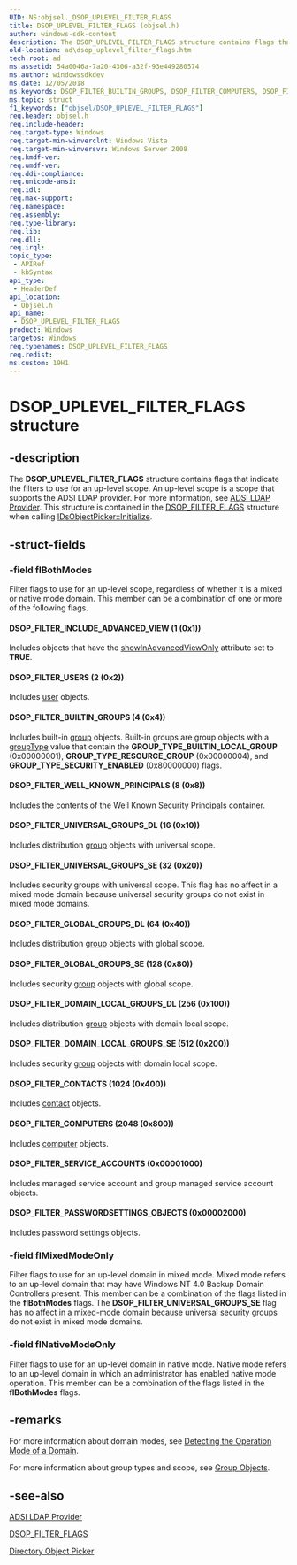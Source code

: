 ```yaml
---
UID: NS:objsel._DSOP_UPLEVEL_FILTER_FLAGS
title: DSOP_UPLEVEL_FILTER_FLAGS (objsel.h)
author: windows-sdk-content
description: The DSOP_UPLEVEL_FILTER_FLAGS structure contains flags that indicate the filters to use for an up-level scope.
old-location: ad\dsop_uplevel_filter_flags.htm
tech.root: ad
ms.assetid: 54a0046a-7a20-4306-a32f-93e449280574
ms.author: windowssdkdev
ms.date: 12/05/2018
ms.keywords: DSOP_FILTER_BUILTIN_GROUPS, DSOP_FILTER_COMPUTERS, DSOP_FILTER_CONTACTS, DSOP_FILTER_DOMAIN_LOCAL_GROUPS_DL, DSOP_FILTER_DOMAIN_LOCAL_GROUPS_SE, DSOP_FILTER_GLOBAL_GROUPS_DL, DSOP_FILTER_GLOBAL_GROUPS_SE, DSOP_FILTER_INCLUDE_ADVANCED_VIEW, DSOP_FILTER_PASSWORDSETTINGS_OBJECTS, DSOP_FILTER_SERVICE_ACCOUNTS, DSOP_FILTER_UNIVERSAL_GROUPS_DL, DSOP_FILTER_UNIVERSAL_GROUPS_SE, DSOP_FILTER_USERS, DSOP_FILTER_WELL_KNOWN_PRINCIPALS, DSOP_UPLEVEL_FILTER_FLAGS, DSOP_UPLEVEL_FILTER_FLAGS structure [Active Directory], _glines_dsop_uplevel_filter_flags, ad.dsop__uplevel__filter__flags, ad.dsop_uplevel_filter_flags, objsel/DSOP_UPLEVEL_FILTER_FLAGS
ms.topic: struct
f1_keywords: ["objsel/DSOP_UPLEVEL_FILTER_FLAGS"]
req.header: objsel.h
req.include-header: 
req.target-type: Windows
req.target-min-winverclnt: Windows Vista
req.target-min-winversvr: Windows Server 2008
req.kmdf-ver: 
req.umdf-ver: 
req.ddi-compliance: 
req.unicode-ansi: 
req.idl: 
req.max-support: 
req.namespace: 
req.assembly: 
req.type-library: 
req.lib: 
req.dll: 
req.irql: 
topic_type:
 - APIRef
 - kbSyntax
api_type:
 - HeaderDef
api_location:
 - Objsel.h
api_name:
 - DSOP_UPLEVEL_FILTER_FLAGS
product: Windows
targetos: Windows
req.typenames: DSOP_UPLEVEL_FILTER_FLAGS
req.redist: 
ms.custom: 19H1
---
```


# DSOP_UPLEVEL_FILTER_FLAGS structure


## -description


The <b>DSOP_UPLEVEL_FILTER_FLAGS</b> structure contains flags that indicate the filters to use for an up-level scope. An up-level scope is a scope that supports the ADSI LDAP provider. For more information, see 
<a href="https://docs.microsoft.com/windows/desktop/ADSI/adsi-ldap-provider">ADSI LDAP Provider</a>. This structure is contained in the <a href="https://docs.microsoft.com/windows/desktop/api/objsel/ns-objsel-_dsop_filter_flags">DSOP_FILTER_FLAGS</a> structure when calling <a href="https://docs.microsoft.com/windows/desktop/api/objsel/nf-objsel-idsobjectpicker-initialize">IDsObjectPicker::Initialize</a>.


## -struct-fields




### -field flBothModes

Filter flags to use for an up-level scope, regardless of whether it is a mixed or native mode domain. This member can be a combination of one or more of the following flags.



#### DSOP_FILTER_INCLUDE_ADVANCED_VIEW (1 (0x1))

Includes objects that have the <a href="https://docs.microsoft.com/windows/desktop/ADSchema/a-showinadvancedviewonly">showInAdvancedViewOnly</a> attribute set to <b>TRUE</b>.



#### DSOP_FILTER_USERS (2 (0x2))

Includes <a href="https://docs.microsoft.com/previous-versions/windows/desktop/winmessenger/im-imsgrsession-user-property">user</a> objects.



#### DSOP_FILTER_BUILTIN_GROUPS (4 (0x4))

Includes built-in <a href="https://docs.microsoft.com/previous-versions/windows/desktop/axe/group">group</a> objects. Built-in groups are group objects with a <a href="https://docs.microsoft.com/previous-versions/windows/desktop/mscs/groups-grouptype">groupType</a> value that contain the <b>GROUP_TYPE_BUILTIN_LOCAL_GROUP</b> (0x00000001), <b>GROUP_TYPE_RESOURCE_GROUP</b> (0x00000004), and <b>GROUP_TYPE_SECURITY_ENABLED</b> (0x80000000) flags.



#### DSOP_FILTER_WELL_KNOWN_PRINCIPALS (8 (0x8))

Includes the contents of the Well Known Security Principals container.



#### DSOP_FILTER_UNIVERSAL_GROUPS_DL (16 (0x10))

Includes distribution <a href="https://docs.microsoft.com/previous-versions/windows/desktop/axe/group">group</a> objects with universal scope.



#### DSOP_FILTER_UNIVERSAL_GROUPS_SE (32 (0x20))

Includes security groups with universal scope. This flag has no affect in a mixed mode domain because universal security groups do not exist in mixed mode domains.



#### DSOP_FILTER_GLOBAL_GROUPS_DL (64 (0x40))

Includes distribution <a href="https://docs.microsoft.com/previous-versions/windows/desktop/axe/group">group</a> objects with global scope.



#### DSOP_FILTER_GLOBAL_GROUPS_SE (128 (0x80))

Includes security <a href="https://docs.microsoft.com/previous-versions/windows/desktop/axe/group">group</a> objects with global scope.



#### DSOP_FILTER_DOMAIN_LOCAL_GROUPS_DL (256 (0x100))

Includes distribution <a href="https://docs.microsoft.com/previous-versions/windows/desktop/axe/group">group</a> objects with domain local scope.



#### DSOP_FILTER_DOMAIN_LOCAL_GROUPS_SE (512 (0x200))

Includes security <a href="https://docs.microsoft.com/previous-versions/windows/desktop/axe/group">group</a> objects with domain local scope.



#### DSOP_FILTER_CONTACTS (1024 (0x400))

Includes <a href="https://docs.microsoft.com/previous-versions/windows/desktop/wincontacts/-wincontacts-contact">contact</a> objects.



#### DSOP_FILTER_COMPUTERS (2048 (0x800))

Includes <a href="https://docs.microsoft.com/windows/desktop/properties/computer-bumper">computer</a> objects.



#### DSOP_FILTER_SERVICE_ACCOUNTS (0x00001000)

Includes managed service account and group managed service account objects.



#### DSOP_FILTER_PASSWORDSETTINGS_OBJECTS (0x00002000)

Includes password settings objects.


### -field flMixedModeOnly

Filter flags to use for an up-level domain in mixed mode. Mixed mode refers to an up-level domain that may have Windows NT 4.0 Backup Domain Controllers present. This member can be a combination of the flags listed in the <b>flBothModes</b> flags. The <b>DSOP_FILTER_UNIVERSAL_GROUPS_SE</b> flag has no affect in a mixed-mode domain because universal security groups do not exist in mixed mode domains.


### -field flNativeModeOnly

Filter flags to use for an up-level domain in native mode. Native mode refers to an up-level domain in which an administrator has enabled native mode operation. This member can be a combination of the flags listed in the <b>flBothModes</b> flags.


## -remarks



For more information about domain modes, see <a href="https://docs.microsoft.com/windows/desktop/AD/detecting-the-operation-mode-of-a-domain">Detecting the Operation Mode of a Domain</a>.

For more information about group types and scope, see <a href="https://docs.microsoft.com/windows/desktop/AD/group-objects">Group Objects</a>.




## -see-also




<a href="https://docs.microsoft.com/windows/desktop/ADSI/adsi-ldap-provider">ADSI LDAP Provider</a>



<a href="https://docs.microsoft.com/windows/desktop/api/objsel/ns-objsel-_dsop_filter_flags">DSOP_FILTER_FLAGS</a>



<a href="https://docs.microsoft.com/windows/desktop/AD/directory-object-picker">Directory Object Picker</a>
 

 

